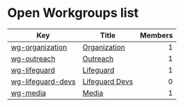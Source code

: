 <!-- GENERATED FILE, DON'T EDIT -->
# Open Workgroups list

Key | Title | Members
-|-|-:
[wg-organization]|[Organization][wg-organization]|1
[wg-outreach]|[Outreach][wg-outreach]|1
[wg-lifeguard]|[Lifeguard][wg-lifeguard]|1
[wg-lifeguard-devs]|[Lifeguard Devs][wg-lifeguard-devs]|0
[wg-media]|[Media][wg-media]|1

[wg-organization]: /workgroups/wg-organization.md
[wg-outreach]: /workgroups/wg-outreach.md
[wg-lifeguard]: /workgroups/wg-lifeguard.md
[wg-lifeguard-devs]: /workgroups/wg-lifeguard-devs.md
[wg-media]: /workgroups/wg-media.md

